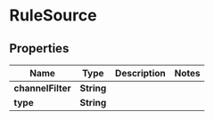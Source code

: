 

# RuleSource


## Properties

| Name | Type | Description | Notes |
|------------ | ------------- | ------------- | -------------|
|**channelFilter** | **String** |  |  |
|**type** | **String** |  |  |



